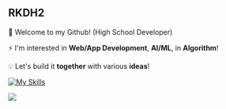## RKDH2

👋 Welcome to my Github! (High School Developer)

⚡ I'm interested in **Web/App Development**, **AI/ML**, in **Algorithm**!

💡 Let's build it **together** with various **ideas**!

[![My Skills](https://skillicons.dev/icons?i=github,discord,js,react,nextjs,py,java,kotlin,idea,mongodb,pycharm,vscode,cpp)](https://skillicons.dev)

<img src="https://solvedac-cards-starcea.paring.moe/profile/gn220?color=dark">
